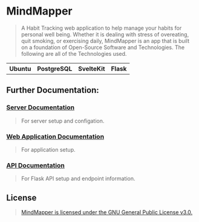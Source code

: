 # MindMapper

> A Habit Tracking web application to help manage your habits for personal well being. Whether it is dealing with stress of overeating, quit smoking, or exercising daily, MindMapper is an app that is built on a foundation of Open-Source Software and Technologies. The following are all of the Technologies used.


<table>
  <tbody>
    <tr>
      <th>Ubuntu</th>
      <th>PostgreSQL</th>
      <th>SvelteKit</th>
      <th>Flask</th>
    </tr>
  </tbody>
</table>


## Further Documentation:
### [Server Documentation](https://github.com/EEkebin/MindMapper/blob/main/Documentation/Server.md)
> For server setup and configation.

### [Web Application Documentation](https://github.com/EEkebin/MindMapper/blob/main/Documentation/App.md)
> For application setup.

### [API Documentation](https://github.com/EEkebin/MindMapper/blob/main/Documentation/API.md)
> For Flask API setup and endpoint information.


## License
> [MindMapper is licensed under the GNU General Public License v3.0.](https://github.com/EEkebin/MindMapper/blob/main/LICENSE)
